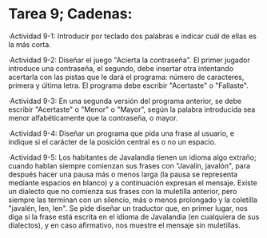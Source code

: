 # Tarea 9; Cadenas:

 ·Actividad 9-1: Introducir por teclado dos palabras e indicar cuál de ellas es la más corta.

 ·Actividad 9-2: Diseñar el juego "Acierta la contraseña". El primer jugador introduce una contraseña, el segundo, debe insertar otra intentando acertarla con las pistas que le dará el programa: número de caracteres, primera y última letra. El programa debe escribir "Acertaste" o "Fallaste".

 ·Actividad 9-3: En una segunda versión del programa anterior, se debe escribir "Acertaste" o "Menor" o "Mayor", según la palabra introducida sea menor alfabéticamente que la contraseña, o mayor.

 ·Actividad 9-4: Diseñar un programa que pida una frase al usuario, e indique si el carácter de la posición central es o no un espacio.

 ·Actividad 9-5: Los habitantes de Javalandia tienen un idioma algo extraño; cuando hablan siempre comienzan sus frases con "Javalín, javalón", para después hacer una pausa más o menos larga (la pausa se representa mediante espacios en blanco) y a continuación expresan el mensaje. Existe un dialecto que no comienza sus frases con la muletilla anterior, pero siempre las terminan con un silencio, más o menos prolongado y la coletilla "javalén, len, len". Se pide diseñar un traductor que, en primer lugar, nos diga si la frase está escrita en el idioma de Javalandia (en cualquiera de sus dialectos), y en caso afirmativo, nos muestre el mensaje sin muletillas.